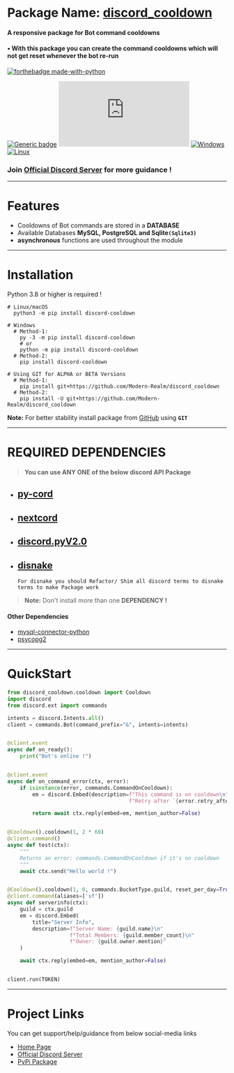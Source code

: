 # Package Name: [discord_cooldown](https://pypi.org/project/discord-cooldown/)

#### A responsive package for Bot command cooldowns

#### • With this package you can create the command cooldowns which will not get reset whenever the bot re-run

[![forthebadge made-with-python](http://ForTheBadge.com/images/badges/made-with-python.svg)](https://www.python.org/)

[![Generic badge](https://img.shields.io/badge/Python-3.8-blue.svg)](https://shields.io/)
[![GitHub license](https://badgen.net/github/license/Naereen/Strapdown.js)](https://github.com/Naereen/StrapDown.js/blob/master/LICENSE)
[![Windows](https://svgshare.com/i/ZhY.svg)](https://svgshare.com/i/ZhY.svg)
[![Linux](https://svgshare.com/i/Zhy.svg)](https://svgshare.com/i/Zhy.svg)

### Join [Official Discord Server](https://discord.gg/GVMWx5EaAN) for more guidance !

<hr/>

# Features

- Cooldowns of Bot commands are stored in a **DATABASE**
- Available Databases **MySQL, PostgreSQL and Sqlite`(Sqlite3)`**
- **asynchronous** functions are used throughout the module

<hr/>

# Installation

Python 3.8 or higher is required !

```shell
# Linux/macOS
  python3 -m pip install discord-cooldown

# Windows
  # Method-1:
    py -3 -m pip install discord-cooldown
    # or
    python -m pip install discord-cooldown
  # Method-2:
    pip install discord-cooldown

# Using GIT for ALPHA or BETA Versions
  # Method-1:
    pip install git+https://github.com/Modern-Realm/discord_cooldown
  # Method-2:
    pip install -U git+https://github.com/Modern-Realm/discord_cooldown
```

**Note:** For better stability install package from [GitHub](https://github.com/Modern-Realm/discord_cooldown) using **`GIT`**

<hr/>

# REQUIRED DEPENDENCIES

> #### You can use ANY ONE of the below discord API Package

- ## [py-cord](https://github.com/Pycord-Development/pycord)
- ## [nextcord](https://github.com/nextcord/nextcord)
- ## [discord.pyV2.0](https://github.com/Rapptz/discord.py)
- ## [disnake](https://github.com/DisnakeDev/disnake)
  `For disnake you should Refactor/ Shim all discord terms to disnake terms to make Package work`

> <b>Note:</b> Don't install more than one **DEPENDENCY !**

#### Other Dependencies

- [mysql-connector-python](https://pypi.org/project/mysql-connector-python/)
- [psycopg2](https://pypi.org/project/psycopg2/)

<hr/>

# QuickStart

```python
from discord_cooldown.cooldown import Cooldown
import discord
from discord.ext import commands

intents = discord.Intents.all()
client = commands.Bot(command_prefix="&", intents=intents)


@client.event
async def on_ready():
    print("Bot's online !")


@client.event
async def on_command_error(ctx, error):
    if isinstance(error, commands.CommandOnCooldown):
        em = discord.Embed(description=f"This command is on cooldown\n"
                                       f"Retry after `{error.retry_after}` seconds")

        return await ctx.reply(embed=em, mention_author=False)


@Cooldown().cooldown(1, 2 * 60)
@client.command()
async def test(ctx):
    """
    Returns an error: commands.CommandOnCooldown if it's on cooldown
    """
    await ctx.send("Hello world !")


@Cooldown().cooldown(1, 0, commands.BucketType.guild, reset_per_day=True)
@client.command(aliases=['sf'])
async def serverinfo(ctx):
    guild = ctx.guild
    em = discord.Embed(
        title="Server Info",
        description=f"Server Name: {guild.name}\n"
                    f"Total Members: {guild.member_count}\n"
                    f"Owner: {guild.owner.mention}"
    )

    await ctx.reply(embed=em, mention_author=False)


client.run(TOKEN)
```

<hr/>

# Project Links

You can get support/help/guidance from below social-media links

- [Home Page](https://github.com/Modern-Realm)
- [Official Discord Server](https://discord.gg/GVMWx5EaAN)
- [PyPi Package](https://pypi.org/project/discord-cooldown/)
